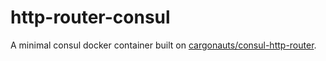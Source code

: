 # http-router-consul
A minimal consul docker container built on [cargonauts/consul-http-router](https://github.com/cargonauts/consul-http-router).

